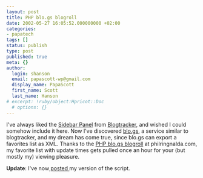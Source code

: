```yaml
---
layout: post
title: PHP blo.gs blogroll
date: 2002-05-27 16:05:52.000000000 +02:00
categories:
- papatech
tags: []
status: publish
type: post
published: true
meta: {}
author:
  login: shanson
  email: papascott-wp@gmail.com
  display_name: PapaScott
  first_name: Scott
  last_name: Hanson
# excerpt: !ruby/object:Hpricot::Doc
  # options: {}
---
```

<p>I've always liked the  <a href="http://www.dansanderson.com/blogtracker/spane.php?open=1">Sidebar Panel</a> from <a href="http://www.dansanderson.com/blogtracker">Blogtracker</a>, and wished I could somehow include it here.  Now I've discovered <a href="http://blo.gs">blo.gs</a>, a service similar to blogtracker, and my dream has come true, since blo.gs can export a favorites list as XML. Thanks to the <a href="http://philringnalda.com/phpblogroll/">PHP blo.gs blogroll</a> at philringnalda.com, my favorite list with update times gets pulled once an hour for your (but mostly my) viewing pleasure. </p>
<p><b>Update</b>:  I've now<a href="http://www.papascott.de/examples/blogroll-ps.phps"> posted </a>my version of the script.</p>
